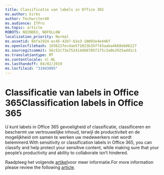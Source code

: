 ```yaml
---
title: Classificatie van labels in Office 365
ms.author: kirks
author: Techwriter40
ms.audience: ITPro
ms.topic: article
ROBOTS: NOINDEX, NOFOLLOW
localization_priority: Normal
ms.assetid: 6bfa1924-ec45-42b7-b1e3-10093e4e446f
ms.openlocfilehash: 103622fecdae571023b35ff43aaba4b68eb06227
ms.sourcegitcommit: 56c52c73e752414d66785f175c3a0e2925ad41c1
ms.translationtype: MT
ms.contentlocale: nl-NL
ms.lasthandoff: 04/02/2019
ms.locfileid: "31043895"
---
```

# <a name="classification-labels-in-office-365"></a><span data-ttu-id="5161d-102">Classificatie van labels in Office 365</span><span class="sxs-lookup"><span data-stu-id="5161d-102">Classification labels in Office 365</span></span>

<span data-ttu-id="5161d-103">U kunt labels in Office 365 gevoeligheid of classificatie, classificeren en beschermt uw vertrouwelijke inhoud, terwijl de productiviteit en de mogelijkheid om samen te werken uw medewerkers niet wordt belemmerd.</span><span class="sxs-lookup"><span data-stu-id="5161d-103">With sensitivity or classification labels in Office 365, you can classify and help protect your sensitive content, while making sure that your people’s productivity and ability to collaborate isn’t hindered.</span></span>

<span data-ttu-id="5161d-104">Raadpleeg het volgende [artikel](https://docs.microsoft.com/en-us/office365/securitycompliance/sensitivity-labels)voor meer informatie.</span><span class="sxs-lookup"><span data-stu-id="5161d-104">For more information please review the following [article](https://docs.microsoft.com/en-us/office365/securitycompliance/sensitivity-labels).</span></span>

